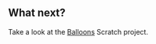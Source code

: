 ## What next?

Take a look at the [Balloons](https://projects.raspberrypi.org/en/projects/balloons) Scratch project.